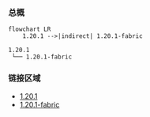 ### 总概

```mermaid
flowchart LR
    1.20.1 -->|indirect| 1.20.1-fabric
```

```
1.20.1
 └── 1.20.1-fabric
```

### 链接区域

- [1.20.1](/projects/1.20/assets/oneironaut/oneironaut)
- [1.20.1-fabric](/projects/1.20-fabric/assets/oneironaut/oneironaut)